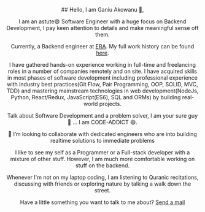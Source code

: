 <center>
## Hello, I am Ganiu Akowanu 👋,

I am an astute😄 Software Engineer with a huge focus on Backend Development, I pay keen attention to details and make meaningful sense off them.

Currently, a Backend engineer at [ERA](https://emergencyresponseafrica.com). My full work history can be found [here](https://linkedin.com/in/ganiu-akowanu-431a59185).

I have gathered hands-on experience working in full-time and freelancing roles in a number of companies remotely and on site. I have acquired skills in most phases of software development including professional experience with industry best practices(Git Flow, Pair Programming, OOP, SOLID, MVC, TDD) and mastering mainstream technologies in web development(NodeJs, Python, React/Redux, JavaScript(ES6), SQL and ORMs) by building real-world projects.

Talk about Software Development and a problem solver, I am your sure guy 👯 ... I am CODE-ADDICT 😄.

👯 I’m looking to collaborate with dedicated engineers who are into building realtime solutions to immediate problems

I like to see my self as a Programmer or a Full-stack developer with a mixture of other stuff. However, I am much more comfortable working on stuff on the backend.

Whenever I'm not on my laptop coding, I am listening to Quranic recitations, discussing with friends or exploring nature by talking a walk down the street.

Have a little something you want to talk to me about? [Send a mail](mailto:ganiu.akowanu@gmail.com)
</center>
